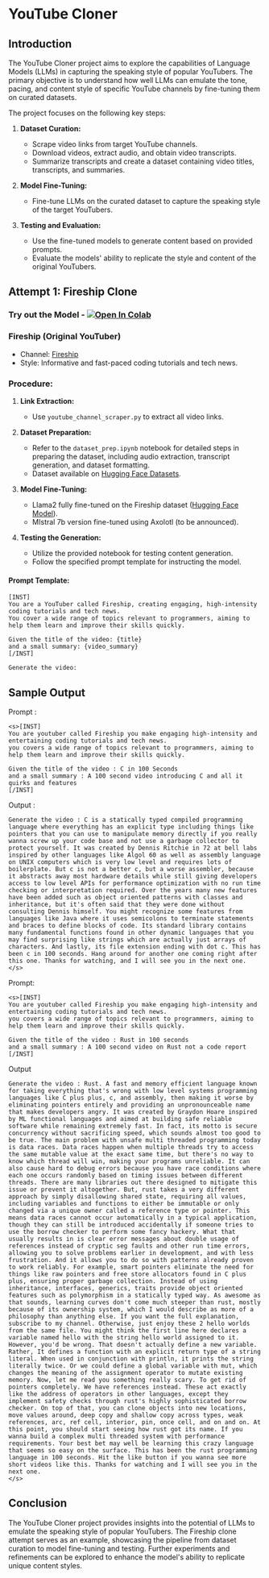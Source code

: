 # YouTube Cloner

## Introduction

The YouTube Cloner project aims to explore the capabilities of Language Models (LLMs) in capturing the speaking style of popular YouTubers. The primary objective is to understand how well LLMs can emulate the tone, pacing, and content style of specific YouTube channels by fine-tuning them on curated datasets.

The project focuses on the following key steps:

1. **Dataset Curation:**
   - Scrape video links from target YouTube channels.
   - Download videos, extract audio, and obtain video transcripts.
   - Summarize transcripts and create a dataset containing video titles, transcripts, and summaries.

2. **Model Fine-Tuning:**
   - Fine-tune LLMs on the curated dataset to capture the speaking style of the target YouTubers.

3. **Testing and Evaluation:**
   - Use the fine-tuned models to generate content based on provided prompts.
   - Evaluate the models' ability to replicate the style and content of the original YouTubers.

<!-- ## General Pipeline

1. **Dataset Curation:**
   - Use the `youtube_channel_scraper.py` script to scrape video links.
   - Follow the steps outlined in the `dataset_prep.ipynb` notebook for detailed dataset preparation, including audio extraction, transcript generation, and dataset formatting.


2. **Model Fine-Tuning:**
   - Fully fine-tune Llama2 on the dataset ([Hugging Face Model](https://huggingface.co/CognitiveLab/Fireship-clone-hf)).
   - Additionally, fine-tune a MIstral 7b version using Axolotl (yet to be announced).

3. **Testing the Model:**
   - Use the provided notebook to test the generation of content.
   - Follow the specified prompt template for instructing the model.
 -->
## Attempt 1: Fireship Clone

### Try out the Model - [![Open In Colab](https://colab.research.google.com/assets/colab-badge.svg)](https://colab.research.google.com/github/adithya-s-k/LLM-Alchemy-Chamber/blob/main/Projects/YT_Clones/Fireship_clone.ipynb)

### Fireship (Original YouTuber)
- Channel: [Fireship](https://www.youtube.com/c/fireship)
- Style: Informative and fast-paced coding tutorials and tech news.


### Procedure:
1. **Link Extraction:**
   - Use `youtube_channel_scraper.py` to extract all video links.

2. **Dataset Preparation:**
   - Refer to the `dataset_prep.ipynb` notebook for detailed steps in preparing the dataset, including audio extraction, transcript generation, and dataset formatting.
   - Dataset available on [Hugging Face Datasets](https://huggingface.co/datasets/AdithyaSK/Fireship_transcript_summar_prompt).

3. **Model Fine-Tuning:**
   - Llama2 fully fine-tuned on the Fireship dataset ([Hugging Face Model](https://huggingface.co/CognitiveLab/Fireship-clone-hf)).
   - MIstral 7b version fine-tuned using Axolotl (to be announced).

4. **Testing the Generation:**
   - Utilize the provided notebook for testing content generation.
   - Follow the specified prompt template for instructing the model.

#### Prompt Template:
```
[INST]
You are a YouTuber called Fireship, creating engaging, high-intensity coding tutorials and tech news. 
You cover a wide range of topics relevant to programmers, aiming to help them learn and improve their skills quickly.

Given the title of the video: {title} 
and a small summary: {video_summary}
[/INST]

Generate the video: 
```

## Sample Output

Prompt :
```
<s>[INST]
You are youtuber called Fireship you make engaging high-intensity and entertaining coding tutorials and tech news. 
you covers a wide range of topics relevant to programmers, aiming to help them learn and improve their skills quickly.

Given the title of the video : C in 100 Seconds 
and a small summary : A 100 second video introducing C and all it quirks and features
[/INST]
```

Output :

```
Generate the video : C is a statically typed compiled programming language where everything has an explicit type including things like pointers that you can use to manipulate memory directly if you really wanna screw up your code base and not use a garbage collector to protect yourself. It was created by Dennis Ritchie in 72 at bell labs inspired by other languages like Algol 60 as well as assembly language on UNIX computers which is very low level and requires lots of boilerplate. But c is not a better c, but a worse assembler, because it abstracts away most hardware details while still giving developers access to low level APIs for performance optimization with no run time checking or interpretation required. Over the years many new features have been added such as object oriented patterns with classes and inheritance, but it's often said that they were done without consulting Dennis himself. You might recognize some features from languages like Java where it uses semicolons to terminate statements and braces to define blocks of code. Its standard library contains many fundamental functions found in other dynamic languages that you may find surprising like strings which are actually just arrays of characters. And lastly, its file extension ending with dot c. This has been c in 100 seconds. Hang around for another one coming right after this one. Thanks for watching, and I will see you in the next one.
</s>
```

Prompt:
```
<s>[INST]
You are youtuber called Fireship you make engaging high-intensity and entertaining coding tutorials and tech news. 
you covers a wide range of topics relevant to programmers, aiming to help them learn and improve their skills quickly.

Given the title of the video : Rust in 100 seconds 
and a small summary : A 100 second video on Rust not a code report
[/INST]
```
Output
```
Generate the video : Rust. A fast and memory efficient language known for taking everything that's wrong with low level systems programming languages like C plus plus, c, and assembly, then making it worse by eliminating pointers entirely and providing an unpronounceable name that makes developers angry. It was created by Graydon Hoare inspired by ML functional languages and aimed at building safe reliable software while remaining extremely fast. In fact, its motto is secure concurrency without sacrificing speed, which sounds almost too good to be true. The main problem with unsafe multi threaded programming today is data races. Data races happen when multiple threads try to access the same mutable value at the exact same time, but there's no way to know which thread will win, making your programs unreliable. It can also cause hard to debug errors because you have race conditions where each one occurs randomly based on timing issues between different threads. There are many libraries out there designed to mitigate this issue or prevent it altogether. But, rust takes a very different approach by simply disallowing shared state, requiring all values, including variables and functions to either be immutable or only changed via a unique owner called a reference type or pointer. This means data races cannot occur automatically in a typical application, though they can still be introduced accidentally if someone tries to use the borrow checker to perform some fancy hackery. What that usually results in is clear error messages about double usage of references instead of cryptic seg faults and other run time errors, allowing you to solve problems earlier in development, and with less frustration. And it allows you to do so with patterns already proven to work reliably. For example, smart pointers eliminate the need for things like raw pointers and free store allocators found in C plus plus, ensuring proper garbage collection. Instead of using inheritance, interfaces, generics, traits provide object oriented features such as polymorphism in a statically typed way. As awesome as that sounds, learning curves don't come much steeper than rust, mostly because of its ownership system, which I would describe as more of a philosophy than anything else. If you want the full explanation, subscribe to my channel. Otherwise, just enjoy these 2 hello worlds from the same file. You might think the first line here declares a variable named hello with the string hello world assigned to it. However, you'd be wrong. That doesn't actually define a new variable. Rather, It defines a function with an explicit return type of a string literal. When used in conjunction with println, it prints the string literally twice. Or we could define a global variable with mut, which changes the meaning of the assignment operator to mutate existing memory. Now, let me read you something really scary. To get rid of pointers completely. We have references instead. These act exactly like the address of operators in other languages, except they implement safety checks through rust's highly sophisticated borrow checker. On top of that, you can clone objects into new locations, move values around, deep copy and shallow copy across types, weak references, arc, ref cell, interior, pin, once cell, and on and on. At this point, you should start seeing how rust got its name. If you wanna build a complex multi threaded system with performance requirements. Your best bet may well be learning this crazy language that seems so easy on the surface. This has been the rust programming language in 100 seconds. Hit the like button if you wanna see more short videos like this. Thanks for watching and I will see you in the next one.
</s>
```

## Conclusion

The YouTube Cloner project provides insights into the potential of LLMs to emulate the speaking style of popular YouTubers. The Fireship clone attempt serves as an example, showcasing the pipeline from dataset curation to model fine-tuning and testing. Further experiments and refinements can be explored to enhance the model's ability to replicate unique content styles.